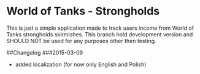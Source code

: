 # World of Tanks - Strongholds
This is just a simple application made to track users income from World of Tanks strongholds skirmishes. This branch hold development version and SHOULD NOT be used for any purposes other then testing.

##Changelog
###2015-03-09
- added localization (for now only English and Polish)
